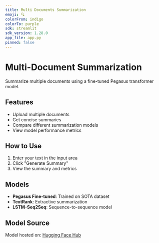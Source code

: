```yaml
---
title: Multi Documents Summarization
emoji: 🔍
colorFrom: indigo
colorTo: purple
sdk: streamlit
sdk_version: 1.28.0
app_file: app.py
pinned: false
---
```


# Multi-Document Summarization

Summarize multiple documents using a fine-tuned Pegasus transformer model.

## Features

- Upload multiple documents
- Get concise summaries
- Compare different summarization models
- View model performance metrics

## How to Use

1. Enter your text in the input area
2. Click "Generate Summary"
3. View the summary and metrics

## Models

- **Pegasus Fine-tuned**: Trained on SOTA dataset
- **TextRank**: Extractive summarization
- **LSTM-Seq2Seq**: Sequence-to-sequence model

## Model Source

Model hosted on: [Hugging Face Hub](https://huggingface.co/YouR102025mano/pegasus-finetuned)
